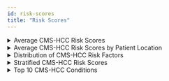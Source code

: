 ```yaml
---
id: risk-scores
title: "Risk Scores"
---
```


<details>
  <summary>Average CMS-HCC Risk Scores</summary>

```sql
select
    count(distinct patient_id) as patient_count
    , avg(blended_risk_score) as average_blended_risk_score
    , avg(normalized_risk_score) as average_normalized_risk_score
    , avg(payment_risk_score) as average_payment_risk_score
from cms_hcc.patient_risk_scores
```
</details>

<details>
  <summary>Average CMS-HCC Risk Scores by Patient Location</summary>

```sql
select
      patient.state
    , patient.city
    , patient.zip_code
    , avg(risk.payment_risk_score) as average_payment_risk_score
from cms_hcc.patient_risk_scores as risk
    inner join core.patient as patient
        on risk.patient_id = patient.patient_id
group by
      patient.state
    , patient.city
    , patient.zip_code;
```
</details>


<details>
  <summary>Distribution of CMS-HCC Risk Factors</summary>

```sql
select
      risk_factor_description
    , count(*) as total
    , cast(100 * count(*)/sum(count(*)) over() as numeric(38,1)) as percent
from cms_hcc.patient_risk_factors
group by risk_factor_description
order by 2 desc
```
</details>

<details>
  <summary>Stratified CMS-HCC Risk Scores</summary>

```sql
select
      (select count(*) from cms_hcc.patient_risk_scores where payment_risk_score <= 1.00) as low_risk
    , (select count(*) from cms_hcc.patient_risk_scores where payment_risk_score = 1.00) as average_risk
    , (select count(*) from cms_hcc.patient_risk_scores where payment_risk_score > 1.00) as high_risk
    , (select avg(payment_risk_score) from cms_hcc.patient_risk_scores) as total_population_average;
```
</details>

<details>
  <summary>Top 10 CMS-HCC Conditions</summary>

```sql
select
      risk_factor_description
    , count(*) patient_count
from cms_hcc.patient_risk_factors
where factor_type = 'Disease'
group by risk_factor_description
order by count(*) desc
limit 10;
```
</details>
